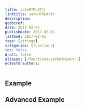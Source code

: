 ```yaml
---
title: safeHTMLAttr
linktitle: safeHTMLAttr
description:
godocref:
date: 2017-02-01
publishdate: 2017-02-01
lastmod: 2017-02-01
tags: [strings]
categories: [functions]
toc: false
draft: false
aliases: [/functions/safeHTMLAttr/]
notesforauthors:
---
```


## Example

## Advanced Example

